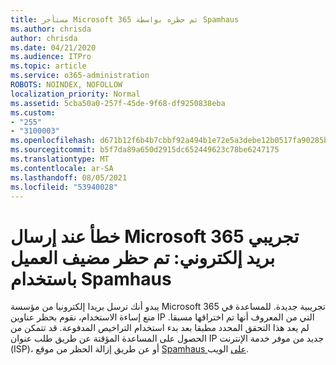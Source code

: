 ```yaml
---
title: مستأجر Microsoft 365 تم حظره بواسطة Spamhaus
ms.author: chrisda
author: chrisda
ms.date: 04/21/2020
ms.audience: ITPro
ms.topic: article
ms.service: o365-administration
ROBOTS: NOINDEX, NOFOLLOW
localization_priority: Normal
ms.assetid: 5cba50a0-257f-45de-9f68-df9250838eba
ms.custom:
- "255"
- "3100003"
ms.openlocfilehash: d671b12f6b4b7cbbf92a494b1e72e5a3debe12b0517fa90285b1d4664d5486a4
ms.sourcegitcommit: b5f7da89a650d2915dc652449623c78be6247175
ms.translationtype: MT
ms.contentlocale: ar-SA
ms.lasthandoff: 08/05/2021
ms.locfileid: "53940028"
---
```

# <a name="error-when-a-microsoft-365-trial-user-sends-email-client-host-blocked-using-spamhaus"></a>خطأ عند إرسال Microsoft 365 تجريبي بريد إلكتروني: تم حظر مضيف العميل باستخدام Spamhaus

يبدو أنك ترسل بريدا إلكترونيا من مؤسسة Microsoft 365 تجريبية جديدة. للمساعدة في منع إساءة الاستخدام، نقوم بحظر عناوين IP التي من المعروف أنها تم اختراقها مسبقا. لم يعد هذا التحقق المحدد مطبقا بعد بدء استخدام التراخيص المدفوعة. قد تتمكن من الحصول على المساعدة المؤقتة عن طريق طلب عنوان IP جديد من موفر خدمة الإنترنت (ISP)، أو عن طريق إزالة الحظر من موقع [Spamhaus على](https://go.microsoft.com/fwlink/p/?linkid=123245) الويب.
